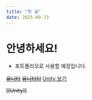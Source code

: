 ```yaml
---
title: "첫 글"
date: 2025-09-23
---
```

# 안녕하세요!
- 포트폴리오로 사용할 예정입니다.

~~[유니티](Unity.md)~~
~~[유니티티](정의/Unity)~~
[Unity 보기](/정의/Unity)

~~[[Unity]]~~